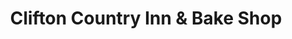 ---
title: "Clifton Country Inn & Bake Shop"
url: /godfrey/clifton-country-inn-and-bake-shop/
shop: bakery
---